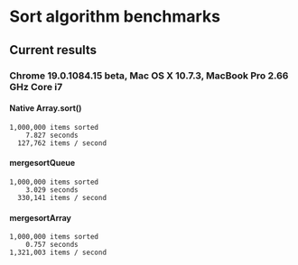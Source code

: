 # Sort algorithm benchmarks

## Current results

### Chrome 19.0.1084.15 beta, Mac OS X 10.7.3, MacBook Pro 2.66 GHz Core i7

#### Native Array.sort()
    1,000,000 items sorted
        7.827 seconds
      127,762 items / second

#### mergesortQueue
    1,000,000 items sorted
        3.029 seconds
      330,141 items / second

#### mergesortArray
    1,000,000 items sorted
        0.757 seconds
    1,321,003 items / second
